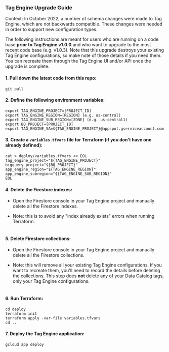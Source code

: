 ### Tag Engine Upgrade Guide

Context: In October 2022, a number of schema changes were made to Tag Engine, which are not backwards compatible. These changes were needed in order to support new configuration types. 

The following instructions are meant for users who are running on a code base <b>prior to Tag Engine v1.0.0</b> and who want to upgrade to the most recent code base (e.g. v1.0.3). Note that this upgrade destroys your existing Tag Engine configurations, so make note of those details if you need them. You can recreate them through the Tag Engine UI and/or API once the upgrade is complete. 

#### 1. Pull down the latest code from this repo:

```
git pull
```

#### 2. Define the following environment variables:

```
export TAG_ENGINE_PROJECT=[PROJECT_ID]
export TAG_ENGINE_REGION=[REGION] (e.g. us-central)
export TAG_ENGINE_SUB_REGION=[ZONE] (e.g. us-central1)
export BQ_PROJECT=[PROJECT_ID]
export TAG_ENGINE_SA=${TAG_ENGINE_PROJECT}@appspot.gserviceaccount.com
```


#### 3. Create a `variables.tfvars` file for Terraform (if you don't have one already defined):

```
cat > deploy/variables.tfvars << EOL
tag_engine_project="${TAG_ENGINE_PROJECT}"
bigquery_project="${BQ_PROJECT}"
app_engine_region="${TAG_ENGINE_REGION}"
app_engine_subregion="${TAG_ENGINE_SUB_REGION}"
EOL
```

#### 4. Delete the Firestore indexes:

* Open the Firestore console in your Tag Engine project and manually delete all the Firestore indexes. 

* Note: this is to avoid any "index already exists" errors when running Terraform. <br><br>



#### 5. Delete Firestore collections:

* Open the Firestore console in your Tag Engine project and manually delete all the Firestore collections. 

* Note: this will remove all your existing Tag Engine configurations. If you want to recreate them, you'll need to record the details before deleting the collections. This step does <b>not</b> delete any of your Data Catalog tags, only your Tag Engine configurations.  <br><br>



#### 6. Run Terraform:<br>

```
cd deploy
terraform init
terraform apply -var-file variables.tfvars
cd ..
```

#### 7. Deploy the Tag Engine application:<br>

```
gcloud app deploy
```

